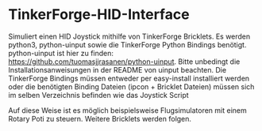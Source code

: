 TinkerForge-HID-Interface
=========================

Simuliert einen HID Joystick mithilfe von TinkerForge Bricklets. Es werden python3, python-uinput sowie die TinkerForge Python Bindings benötigt. python-uinput ist hier zu finden: <https://github.com/tuomasjjrasanen/python-uinput>.
Bitte unbedingt die Installationsanweisungen in der README von uinput beachten. Die TinkerForge Bindings müssen entweder per easy-install installiert werden oder die benötigten Binding Dateien (ipcon + Bricklet Dateien) müssen sich im selben Verzeichnis befinden wie das Joystick Script

Auf diese Weise ist es möglich beispielsweise Flugsimulatoren mit einem Rotary Poti zu steuern. Weitere Bricklets werden folgen.
